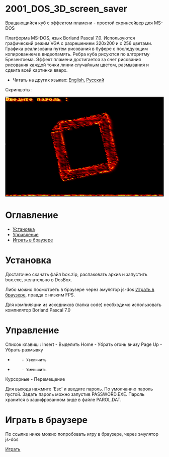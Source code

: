 # 2001_DOS_3D_screen_saver
Вращающийся куб с эффектом пламени - простой скринсейвер для MS-DOS

Платформа MS-DOS, язык Borland Pascal 7.0. Используются графический режим VGA с разрешением 320х200 и с 256 цветами. Графика реализована путем рисования в буфере с последующим копированием в видеопамять. Ребра куба рисуются по алгоритму Брезентхема. Эффект пламени достигается за счет рисования рисования каждой точки линии случайным цветом, размывания и сдвига всей картинки вверх.

* Читать на других языках: [English](README.md), [Русский](README.ru.md)

Скриншоты:

![Screenshots](screenshots.gif)

# Оглавление
- [Установка](#Установка)
- [Управление](#Управление)
- [Играть в браузере](#Играть-в-браузере)

# Установка

Достаточно скачать файл box.zip, распаковать архив и запустить box.exe, желательно в DosBox.

Либо можно посмотреть в браузере через эмулятор js-dos [Играть в браузере](#Играть-в-браузере), правда с низким FPS.

Для компиляции из исходников (папка code) необходимо использовать компилятор Borland Pascal 7.0

# Управление

Список клавиш :
   Insert    - Выделить
   Home      - Убрать огонь внизу
   Page Up   - Убрать размывку
   +         - Увеличить
   -         - Уменьшить
   Курсорные - Перемещение

Для выхода нажмите 'Esc' и введите пароль. По умолчанию пароль пустой. Задать пароль можно запустив PASSWORD.EXE. Пароль хранится в зашифрованном виде в файле PAROL.DAT.

# Играть в браузере

По ссылке ниже можно попробовать игру в браузере, через эмулятор js-dos

[Играть](https://andrey-andrianov.github.io/sites/jsdos/box.html)
